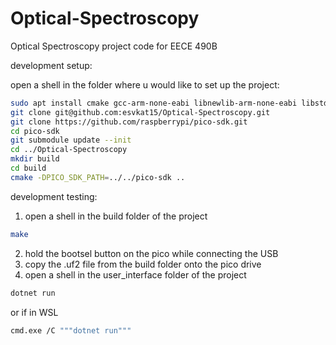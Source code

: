 # Optical-Spectroscopy
Optical Spectroscopy project code for EECE 490B

development setup:

open a shell in the folder where u would like to set up the project:
```bash
sudo apt install cmake gcc-arm-none-eabi libnewlib-arm-none-eabi libstdc++-arm-none-eabi-newlib
git clone git@github.com:esvkat15/Optical-Spectroscopy.git
git clone https://github.com/raspberrypi/pico-sdk.git
cd pico-sdk
git submodule update --init
cd ../Optical-Spectroscopy
mkdir build
cd build
cmake -DPICO_SDK_PATH=../../pico-sdk ..
```

development testing:

1. open a shell in the build folder of the project
```bash
make
```
2. hold the bootsel button on the pico while connecting the USB
3. copy the .uf2 file from the build folder onto the pico drive
4. open a shell in the user_interface folder of the project
```bash
dotnet run
```
or if in WSL
```bash
cmd.exe /C """dotnet run"""
```
